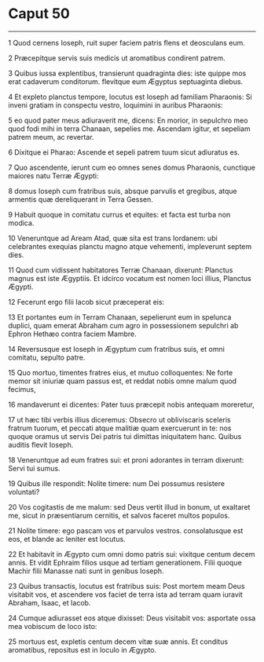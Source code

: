# Caput 50

***

1 Quod cernens Ioseph, ruit super faciem patris flens et deosculans eum.

2 Præcepitque servis suis medicis ut aromatibus condirent patrem.

3 Quibus iussa explentibus, transierunt quadraginta dies: iste quippe mos erat cadaverum conditorum. flevitque eum Ægyptus septuaginta diebus.

4 Et expleto planctus tempore, locutus est Ioseph ad familiam Pharaonis: Si inveni gratiam in conspectu vestro, loquimini in auribus Pharaonis:

5 eo quod pater meus adiuraverit me, dicens: En morior, in sepulchro meo quod fodi mihi in terra Chanaan, sepelies me. Ascendam igitur, et sepeliam patrem meum, ac revertar.

6 Dixitque ei Pharao: Ascende et sepeli patrem tuum sicut adiuratus es.

7 Quo ascendente, ierunt cum eo omnes senes domus Pharaonis, cunctique maiores natu Terræ Ægypti:

8 domus Ioseph cum fratribus suis, absque parvulis et gregibus, atque armentis quæ dereliquerant in Terra Gessen.

9 Habuit quoque in comitatu currus et equites: et facta est turba non modica.

10 Veneruntque ad Aream Atad, quæ sita est trans Iordanem: ubi celebrantes exequias planctu magno atque vehementi, impleverunt septem dies.

11 Quod cum vidissent habitatores Terræ Chanaan, dixerunt: Planctus magnus est iste Ægyptiis. Et idcirco vocatum est nomen loci illius, Planctus Ægypti.

12 Fecerunt ergo filii Iacob sicut præceperat eis:

13 Et portantes eum in Terram Chanaan, sepelierunt eum in spelunca duplici, quam emerat Abraham cum agro in possessionem sepulchri ab Ephron Hethæo contra faciem Mambre.

14 Reversusque est Ioseph in Ægyptum cum fratribus suis, et omni comitatu, sepulto patre.

15 Quo mortuo, timentes fratres eius, et mutuo colloquentes: Ne forte memor sit iniuriæ quam passus est, et reddat nobis omne malum quod fecimus,

16 mandaverunt ei dicentes: Pater tuus præcepit nobis antequam moreretur,

17 ut hæc tibi verbis illius diceremus: Obsecro ut obliviscaris sceleris fratrum tuorum, et peccati atque malitiæ quam exercuerunt in te: nos quoque oramus ut servis Dei patris tui dimittas iniquitatem hanc. Quibus auditis flevit Ioseph.

18 Veneruntque ad eum fratres sui: et proni adorantes in terram dixerunt: Servi tui sumus.

19 Quibus ille respondit: Nolite timere: num Dei possumus resistere voluntati?

20 Vos cogitastis de me malum: sed Deus vertit illud in bonum, ut exaltaret me, sicut in præsentiarum cernitis, et salvos faceret multos populos.

21 Nolite timere: ego pascam vos et parvulos vestros. consolatusque est eos, et blande ac leniter est locutus.

22 Et habitavit in Ægypto cum omni domo patris sui: vixitque centum decem annis. Et vidit Ephraim filios usque ad tertiam generationem. Filii quoque Machir filii Manasse nati sunt in genibus Ioseph.

23 Quibus transactis, locutus est fratribus suis: Post mortem meam Deus visitabit vos, et ascendere vos faciet de terra ista ad terram quam iuravit Abraham, Isaac, et Iacob.

24 Cumque adiurasset eos atque dixisset: Deus visitabit vos: asportate ossa mea vobiscum de loco isto:

25 mortuus est, expletis centum decem vitæ suæ annis. Et conditus aromatibus, repositus est in loculo in Ægypto.

